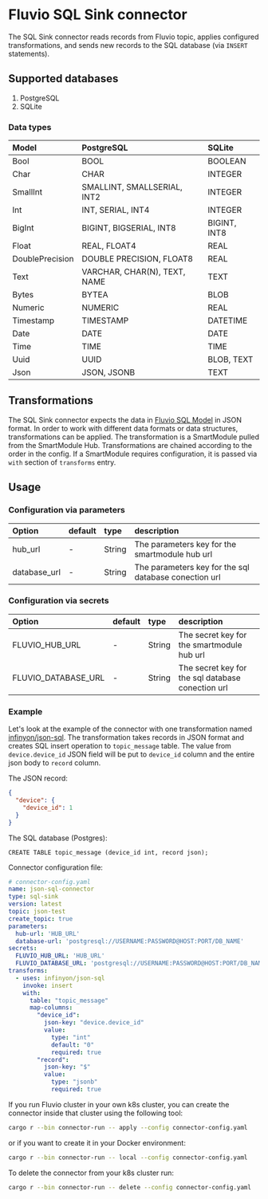 # Fluvio SQL Sink connector
The SQL Sink connector reads records from Fluvio topic, applies configured transformations, and 
sends new records to the SQL database (via `INSERT` statements). 
## Supported databases
1. PostgreSQL
2. SQLite

### Data types
| Model           | PostgreSQL                   | SQLite       |                                          
|:----------------|:-----------------------------|:-------------|
| Bool            | BOOL                         | BOOLEAN      |
| Char            | CHAR                         | INTEGER      |
| SmallInt        | SMALLINT, SMALLSERIAL, INT2  | INTEGER      |
| Int             | INT, SERIAL, INT4            | INTEGER      |
| BigInt          | BIGINT, BIGSERIAL, INT8      | BIGINT, INT8 |
| Float           | REAL, FLOAT4                 | REAL         |
| DoublePrecision | DOUBLE PRECISION, FLOAT8     | REAL         |
| Text            | VARCHAR, CHAR(N), TEXT, NAME | TEXT         |
| Bytes           | BYTEA                        | BLOB         |
| Numeric         | NUMERIC                      | REAL         |
| Timestamp       | TIMESTAMP                    | DATETIME     |
| Date            | DATE                         | DATE         |
| Time            | TIME                         | TIME         |
| Uuid            | UUID                         | BLOB, TEXT   |
| Json            | JSON, JSONB                  | TEXT         |


## Transformations
The SQL Sink connector expects the data in [Fluvio SQL Model](../../models/fluvio-model-sql/README.md) in JSON format.
In order to work with different data formats or data structures, transformations can be applied.
The transformation is a SmartModule pulled from the SmartModule Hub. Transformations are chained according to the order
in the config. If a SmartModule requires configuration, it is passed via `with` section of `transforms` entry. 
## Usage

### Configuration via parameters
| Option       | default | type   | description                                           |
|:-------------|:--------| :---   |:------------------------------------------------------|
| hub_url      | -       | String | The parameters key for the smartmodule hub url        |
| database_url | -       | String | The parameters key for the sql database conection url |


### Configuration via secrets
| Option              | default | type   | description                                           |
|:--------------------|:--------| :---   |:------------------------------------------------------|
| FLUVIO_HUB_URL      | -       | String | The secret key for the smartmodule hub url        |
| FLUVIO_DATABASE_URL | -       | String | The secret key for the sql database conection url |

### Example
Let's look at the example of the connector with one transformation named [infinyon/json-sql](../../../smartmodules/json-sql/README.md). The transformation takes
records in JSON format and creates SQL insert operation to `topic_message` table. The value from `device.device_id`
JSON field will be put to `device_id` column and the entire json body to `record` column.

The JSON record:
```json
{
  "device": {
    "device_id": 1
  }
}
```

The SQL database (Postgres):
```
CREATE TABLE topic_message (device_id int, record json);
```

Connector configuration file:
```yaml
# connector-config.yaml
name: json-sql-connector
type: sql-sink
version: latest
topic: json-test
create_topic: true
parameters:
  hub-url: 'HUB_URL'
  database-url: 'postgresql://USERNAME:PASSWORD@HOST:PORT/DB_NAME'
secrets:
  FLUVIO_HUB_URL: 'HUB_URL'
  FLUVIO_DATABASE_URL: 'postgresql://USERNAME:PASSWORD@HOST:PORT/DB_NAME'
transforms:
  - uses: infinyon/json-sql
    invoke: insert
    with:
      table: "topic_message"
      map-columns:
        "device_id":
          json-key: "device.device_id"
          value:
            type: "int"
            default: "0"
            required: true
        "record":
          json-key: "$"
          value:
            type: "jsonb"
            required: true
```

If you run Fluvio cluster in your own k8s cluster, you can create the connector inside that cluster using the following tool:
```bash
cargo r --bin connector-run -- apply --config connector-config.yaml
```
or if you want to create it in your Docker environment:
```bash
cargo r --bin connector-run -- local --config connector-config.yaml
```

To delete the connector from your k8s cluster run:
```bash
cargo r --bin connector-run -- delete --config connector-config.yaml
```
